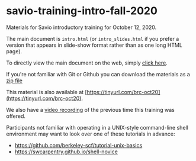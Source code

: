 # savio-training-intro-fall-2020

Materials for Savio introductory training for October 12, 2020. 

The main document is `intro.html` (or `intro_slides.html` if you prefer a version that appears in slide-show format rather than as one long HTML page).

To directly view the main document on the web, simply [click here](https://github.com/ucb-rit/savio-training-intro-fall-2020/blob/master/intro.md).

If you're not familiar with Git or Github you can download the materials as a [zip file](https://github.com/ucb-rit/savio-training-intro-fall-2020/archive/master.zip)

This material is also available at [https://tinyurl.com/brc-oct20](https://tinyurl.com/brc-oct20).

We also have a [video recording](https://www.youtube.com/watch?v=Denj8NyUPVo&list=PLinUqTXTvciPNjqPxvScsXVLLh5MLCz4P) of the previous time this training was offered.

Participants not familiar with operating in a UNIX-style command-line shell environment may want to look over one of these tutorials in advance:

- https://github.com/berkeley-scf/tutorial-unix-basics
- https://swcarpentry.github.io/shell-novice


